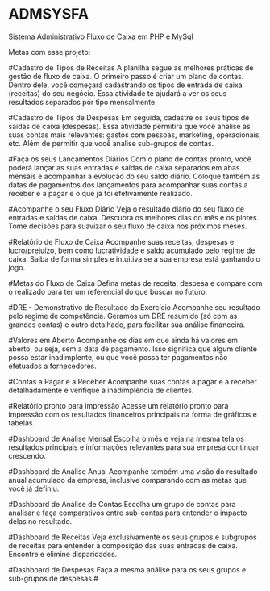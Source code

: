 # ADMSYSFA
Sistema Administrativo Fluxo de Caixa em PHP e MySql

Metas com esse projeto:

#Cadastro de Tipos de Receitas
A planilha segue as melhores práticas de gestão de fluxo de caixa. O primeiro passo é criar um plano de contas. Dentro dele, você começará cadastrando os tipos de entrada de caixa (receitas) do seu negócio. Essa atividade te ajudará a ver os seus resultados separados por tipo mensalmente.

#Cadastro de Tipos de Despesas
Em seguida, cadastre os seus tipos de saídas de caixa (despesas). Essa atividade permitirá que você analise as suas contas mais relevantes: gastos com pessoas, marketing, operacionais, etc. Além de permitir que você analise sub-grupos de contas.

#Faça os seus Lançamentos Diários
Com o plano de contas pronto, você poderá lançar as suas entradas e saídas de caixa separados em abas mensais e acompanhar a evolução do seu saldo diário. Coloque também as datas de pagamentos dos lançamentos para acompanhar suas contas a receber e a pagar e o que já foi efetivamente realizado.

#Acompanhe o seu Fluxo Diário
Veja o resultado diário do seu fluxo de entradas e saídas de caixa. Descubra os melhores dias do mês e os piores. Tome decisões para suavizar o seu fluxo de caixa nos próximos meses.

#Relatório de Fluxo de Caixa
Acompanhe suas receitas, despesas e lucro/prejuízo, bem como lucratividade e saldo acumulado pelo regime de caixa. Saiba de forma simples e intuitiva se a sua empresa está ganhando o jogo.

#Metas do Fluxo de Caixa
Defina metas de receita, despesa e compare com o realizado para ter um referencial do que buscar no futuro.

#DRE - Demonstrativo de Resultado do Exercício
Acompanhe seu resultado pelo regime de competência. Geramos um DRE resumido (só com as grandes contas) e outro detalhado, para facilitar sua análise financeira. 

#Valores em Aberto
Acompanhe os dias em que ainda há valores em aberto, ou seja, sem a data de pagamento. Isso significa que algum cliente possa estar inadimplente, ou que você possa ter pagamentos não efetuados a fornecedores.

#Contas a Pagar e a Receber
Acompanhe suas contas a pagar e a receber detalhadamente e verifique a inadimplência de clientes.

#Relatório pronto para impressão
Acesse um relatório pronto para impressão com os resultados financeiros principais na forma de gráficos e tabelas.

#Dashboard de Análise Mensal
Escolha o mês e veja na mesma tela os resultados principais e informações relevantes para sua empresa continuar crescendo.

#Dashboard de Análise Anual
Acompanhe também uma visão do resultado anual acumulado da empresa, inclusive comparando com as metas que você já definiu.

#Dashboard de Análise de Contas
Escolha um grupo de contas para analisar e faça comparativos entre sub-contas para entender o impacto delas no resultado.

#Dashboard de Receitas
Veja exclusivamente os seus grupos e subgrupos de receitas para entender a composição das suas entradas de caixa. Encontre e elimine disparidades.

#Dashboard de Despesas
Faça a mesma análise para os seus grupos e sub-grupos de despesas.#